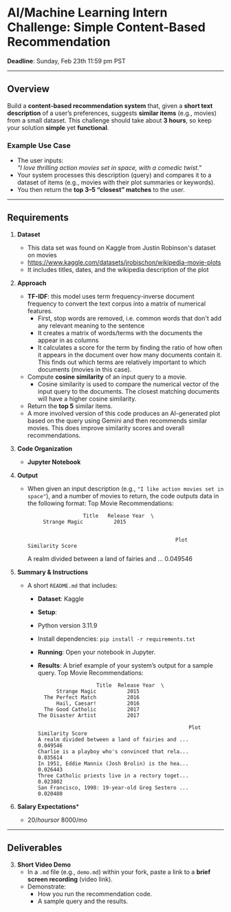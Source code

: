 # AI/Machine Learning Intern Challenge: Simple Content-Based Recommendation

**Deadline**: Sunday, Feb 23th 11:59 pm PST

---

## Overview

Build a **content-based recommendation system** that, given a **short text description** of a user’s preferences, suggests **similar items** (e.g., movies) from a small dataset. This challenge should take about **3 hours**, so keep your solution **simple** yet **functional**.

### Example Use Case

- The user inputs:  
  *"I love thrilling action movies set in space, with a comedic twist."*  
- Your system processes this description (query) and compares it to a dataset of items (e.g., movies with their plot summaries or keywords).  
- You then return the **top 3–5 “closest” matches** to the user.

---

## Requirements

1. **Dataset**  
   - This data set was found on Kaggle from Justin Robinson's dataset on movies
   - https://www.kaggle.com/datasets/jrobischon/wikipedia-movie-plots
   - It includes titles, dates, and the wikipedia description of the plot

2. **Approach**  
   - **TF-IDF**: this model uses term frequency-inverse document frequency to convert the text corpus into a matrix of numerical features.
      - First, stop words are removed, i.e. common words that don't add any relevant meaning to the sentence
      - It creates a matrix of words/terms with the documents the appear in as columns
      - It calculates a score for the term by finding the ratio of how often it appears in the document over how many documents contain it. This finds out which terms are relatively important to which documents (movies in this case).
   - Compute **cosine similarity** of an input query to a movie.  
      - Cosine similarity is used to compare the numerical vector of the input query to the documents. The closest matching documents will have a higher cosine similarity. 
   - Return the **top 5** similar items.
   - A more involved version of this code produces an AI-generated plot based on the query using Gemini and then recommends similar movies. This does improve similarity scores and overall recommendations.

3. **Code Organization**  
   - **Jupyter Notebook** 

4. **Output**  
   - When given an input description (e.g., `"I like action movies set in space"`), and a number of movies to return, the code outputs data in the following format:
      Top Movie Recommendations:

                           Title   Release Year  \
              Strange Magic          2015   
      

                                                         Plot  Similarity Score  
        A realm divided between a land of fairies and ...          0.049546  

5. **Summary & Instructions**  
   - A short `README.md` that includes:
     - **Dataset**: Kaggle  
     - **Setup**: 
      - Python version 3.11.9
      - Install dependencies: `pip install -r requirements.txt` 
     - **Running**: Open your notebook in Jupyter.  
     - **Results**: A brief example of your system’s output for a sample query.
         Top Movie Recommendations:

                              Title  Release Year  \
                 Strange Magic          2015   
             The Perfect Match          2016   
                 Hail, Caesar!          2016   
             The Good Catholic          2017   
           The Disaster Artist          2017   

                                                            Plot  Similarity Score  
           A realm divided between a land of fairies and ...          0.049546  
           Charlie is a playboy who's convinced that rela...          0.035614  
           In 1951, Eddie Mannix (Josh Brolin) is the hea...          0.026443  
           Three Catholic priests live in a rectory toget...          0.023802  
           San Francisco, 1998: 19-year-old Greg Sestero ...          0.020480  

6. **Salary Expectations***
   - $20/hours or ~$8000/mo
---

## Deliverables

3. **Short Video Demo**  
   - In a `.md` file (e.g., `demo.md`) within your fork, paste a link to a **brief screen recording** (video link).  
   - Demonstrate:
     - How you run the recommendation code.  
     - A sample query and the results.

